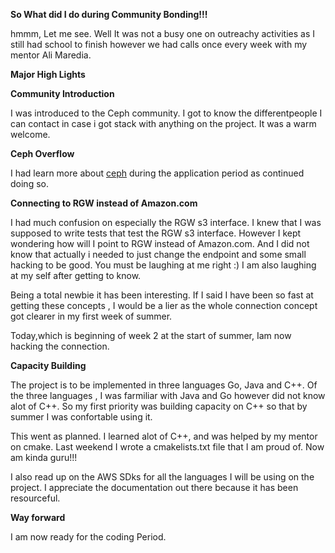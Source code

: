 **So What did I do during Community Bonding!!!**

hmmm, Let me see. Well It was not a busy one on outreachy activities as I still had school to finish however we had calls once every week with my mentor Ali Maredia.

**Major High Lights**

**Community Introduction**

I was introduced to the Ceph community. I got to know the differentpeople I can contact in case i got stack with anything on the project. It was a warm welcome.

**Ceph Overflow**

I had learn more about [ceph](https://github.com/ceph/ceph) during the application period as continued doing so.

**Connecting to RGW instead of Amazon.com**

I had much confusion on especially the RGW s3 interface. I knew that I was supposed to write tests that test the RGW s3 interface. However I kept wondering how will I point to RGW instead of Amazon.com. And I did not know that actually i needed to just change the endpoint and some small hacking to be good. You must be laughing at me right :) I am also laughing at my self after getting to know.

Being a total newbie it has been interesting. If I said I have been so fast at getting these concepts , I would be a lier as the whole connection concept got clearer in my first week of summer.

Today,which is beginning of week 2 at the start of summer, Iam now hacking the connection.

**Capacity Building**

The project is to be implemented in three languages Go, Java and C++. Of the three languages , I was farmiliar with Java and Go however did not know alot of C++. So my first priority was building capacity on C++ so that by summer I was confortable using it. 

This went as planned. I learned alot of C++, and was helped by my mentor on cmake. Last weekend I wrote a cmakelists.txt file that I am proud of. Now am kinda guru!!! 

I also read up on the AWS SDks for all the languages I will be using on the project. I appreciate the documentation out there because it has been resourceful.

**Way forward**

I am now ready for the coding Period.
